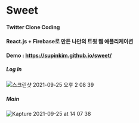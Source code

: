 # Sweet

#### Twitter Clone Coding

#### React.js + Firebase로 만든 나만의 트윗 웹 애플리케이션

#### Demo : https://supinkim.github.io/sweet/

##### Log In

![스크린샷 2021-09-25 오후 2 08 39](https://user-images.githubusercontent.com/49034615/134759109-e1c38169-b389-4b57-be04-8269bf45de2d.png)

##### Main

![Kapture 2021-09-25 at 14 07 38](https://user-images.githubusercontent.com/49034615/134759117-dc4f9e50-58e3-4e2f-87cb-19d8e3fc7548.gif)
